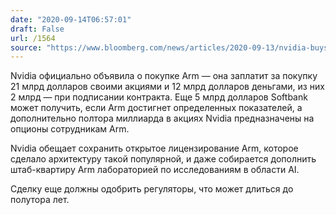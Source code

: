 ```yaml
---
date: "2020-09-14T06:57:01"
draft: False
url: /1564
source: "https://www.bloomberg.com/news/articles/2020-09-13/nvidia-buys-softbank-s-arm-for-40-billion-in-biggest-chip-deal?srnd=premium-europe"
---
```


Nvidia официально объявила о покупке Arm — она заплатит за покупку 21 млрд долларов своими акциями и 12 млрд долларов деньгами, из них 2 млрд — при подписании контракта. Еще 5 млрд долларов Softbank может получить, если Arm достигнет определенных показателей, а дополнительно полтора миллиарда в акциях Nvidia предназначены на опционы сотрудникам Arm.

Nvidia обещает сохранить открытое лицензирование Arm, которое сделало архитектуру такой популярной, и даже собирается дополнить штаб-квартиру Arm лабораторией по исследованиям в области AI.

Сделку еще должны одобрить регуляторы, что может длиться до полутора лет.
